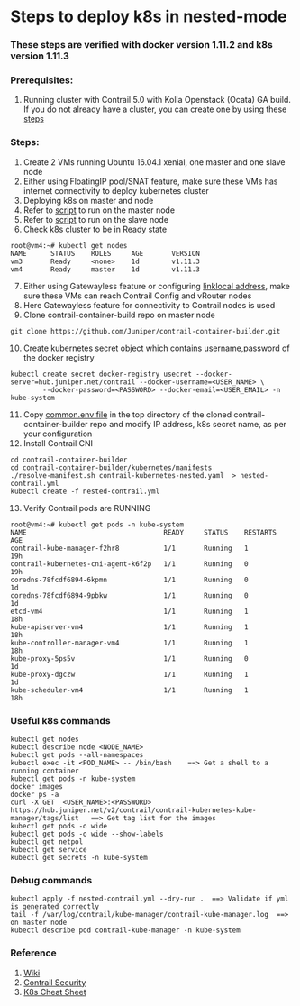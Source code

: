 # Steps to deploy k8s in nested-mode 
### These steps are verified with docker version 1.11.2 and k8s version 1.11.3

### Prerequisites:
1. Running cluster with Contrail 5.0 with Kolla Openstack (Ocata) GA build. If you do not already have a cluster, you can create one by using these [steps](https://github.com/urao/contrail5_deployments/tree/master/ansible_deployer)

### Steps:
1. Create 2 VMs running Ubuntu 16.04.1 xenial, one master and one slave node
2. Either using FloatingIP pool/SNAT feature, make sure these VMs has
   internet connectivity to deploy kubernetes cluster
3. Deploying k8s on master and node
4. Refer to [script](https://github.com/urao/contrail5_deployments/blob/master/k8s_nested_mode_deployment/files/run_on_master.sh) to run on the master node
5. Refer to [script](https://github.com/urao/contrail5_deployments/blob/master/k8s_nested_mode_deployment/files/run_on_node.sh) to run on the slave node
6. Check k8s cluster to be in Ready state
```
root@vm4:~# kubectl get nodes
NAME      STATUS    ROLES     AGE       VERSION
vm3       Ready     <none>    1d        v1.11.3
vm4       Ready     master    1d        v1.11.3
```
7. Either using Gatewayless feature or configuring [linklocal address](https://github.com/Juniper/contrail-kubernetes-docs/blob/master/install/kubernetes/nested-kubernetes.md), make 
   sure these VMs can reach Contrail Config and vRouter nodes
8. Here Gatewayless feature for connectivity to Contrail nodes is used
9. Clone contrail-container-build repo on master node
```
git clone https://github.com/Juniper/contrail-container-builder.git
```
10. Create kubernetes secret object which contains username,password of the docker registry
```
kubectl create secret docker-registry usecret --docker-server=hub.juniper.net/contrail --docker-username=<USER_NAME> \
        --docker-password=<PASSWORD> --docker-email=<USER_EMAIL> -n kube-system
```
11. Copy [common.env file](https://github.com/urao/contrail5_deployments/blob/master/k8s_nested_mode_deployment/files/common.env) in the top directory of the cloned contrail-container-builder repo and
    modify IP address, k8s secret name,  as per your configuration
12. Install Contrail CNI
```
cd contrail-container-builder
cd contrail-container-builder/kubernetes/manifests
./resolve-manifest.sh contrail-kubernetes-nested.yaml  > nested-contrail.yml
kubectl create -f nested-contrail.yml
```
13. Verify Contrail pods are RUNNING
```
root@vm4:~# kubectl get pods -n kube-system 
NAME                                  READY     STATUS    RESTARTS   AGE
contrail-kube-manager-f2hr8           1/1       Running   1          19h
contrail-kubernetes-cni-agent-k6f2p   1/1       Running   0          19h
coredns-78fcdf6894-6kpmn              1/1       Running   0          1d
coredns-78fcdf6894-9pbkw              1/1       Running   0          1d
etcd-vm4                              1/1       Running   1          18h
kube-apiserver-vm4                    1/1       Running   1          18h
kube-controller-manager-vm4           1/1       Running   1          18h
kube-proxy-5ps5v                      1/1       Running   0          1d
kube-proxy-dgczw                      1/1       Running   1          1d
kube-scheduler-vm4                    1/1       Running   1          18h
```

### Useful k8s commands
```
kubectl get nodes
kubectl describe node <NODE_NAME>
kubectl get pods --all-namespaces 
kubectl exec -it <POD_NAME> -- /bin/bash    ==> Get a shell to a running container
kubectl get pods -n kube-system
docker images
docker ps -a
curl -X GET  <USER_NAME>:<PASSWORD> https://hub.juniper.net/v2/contrail/contrail-kubernetes-kube-manager/tags/list   ==> Get tag list for the images
kubectl get pods -o wide
kubectl get pods -o wide --show-labels
kubectl get netpol
kubectl get service
kubectl get secrets -n kube-system
```

### Debug commands
```
kubectl apply -f nested-contrail.yml --dry-run .  ==> Validate if yml is generated correctly
tail -f /var/log/contrail/kube-manager/contrail-kube-manager.log  ==> on master node
kubectl describe pod contrail-kube-manager -n kube-system
```

### Reference
1. [Wiki](https://github.com/Juniper/contrail-kubernetes-docs/blob/master/install/kubernetes/nested-kubernetes.md)
2. [Contrail Security](https://github.com/fashaikh7/Contrail-Security/wiki/Contrail-Security-with-Kubernetes-(nested-mode)-on-OpenStack)
3. [K8s Cheat Sheet](https://kubernetes.io/docs/reference/kubectl/cheatsheet/)
